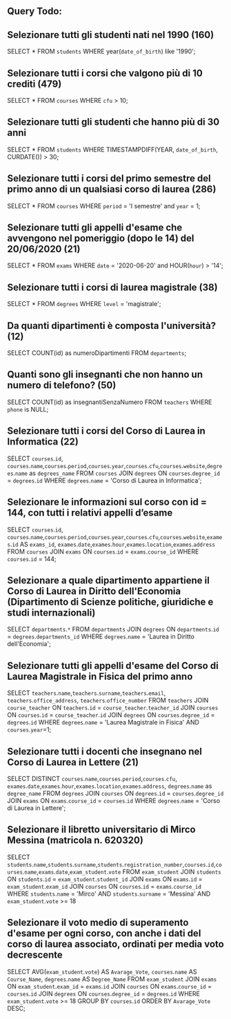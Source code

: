 ## Query Todo:
## Selezionare tutti gli studenti nati nel 1990 (160)
SELECT * 
FROM `students` 
WHERE year(`date_of_birth`) like '1990';

## Selezionare tutti i corsi che valgono più di 10 crediti (479)
SELECT * 
FROM `courses` 
WHERE `cfu` > 10;

## Selezionare tutti gli studenti che hanno più di 30 anni
SELECT * 
FROM `students` 
WHERE TIMESTAMPDIFF(YEAR, `date_of_birth`, CURDATE()) > 30;

## Selezionare tutti i corsi del primo semestre del primo anno di un qualsiasi corso di laurea (286)
SELECT * 
FROM `courses` 
WHERE `period` = 'I semestre' and `year` = 1;

## Selezionare tutti gli appelli d'esame che avvengono nel pomeriggio (dopo le 14) del 20/06/2020 (21)
SELECT * 
FROM `exams` 
WHERE `date` = '2020-06-20' and HOUR(`hour`) > '14';

## Selezionare tutti i corsi di laurea magistrale (38)
SELECT * 
FROM `degrees` 
WHERE `level` = 'magistrale';

## Da quanti dipartimenti è composta l'università? (12)
SELECT COUNT(id) as numeroDipartimenti 
FROM `departments`;
## Quanti sono gli insegnanti che non hanno un numero di telefono? (50)
SELECT COUNT(id) as insegnantiSenzaNumero 
FROM `teachers` 
WHERE `phone` is NULL;

## Selezionare tutti i corsi del Corso di Laurea in Informatica (22)
SELECT `courses`.`id`, `courses`.`name`,`courses`.`period`,`courses`.`year`,`courses`.`cfu`,`courses`.`website`,`degrees`.`name` as `degrees_name`
FROM `courses`
JOIN `degrees`
ON `courses`.`degree_id` = `degrees`.`id`
WHERE `degrees`.`name` = 'Corso di Laurea in Informatica';

## Selezionare le informazioni sul corso con id = 144, con tutti i relativi appelli d’esame
SELECT `courses`.`id`, `courses`.`name`,`courses`.`period`,`courses`.`year`,`courses`.`cfu`,`courses`.`website`,`exames`.`id` AS `exams_id`, `exames`.`date`,`exames`.`hour`,`exames`.`location`,`exames`.`address`
FROM `courses`
JOIN `exams`
ON `courses`.`id` = `exams`.`course_id`
WHERE `courses`.`id` = 144;

## Selezionare a quale dipartimento appartiene il Corso di Laurea in Diritto dell'Economia (Dipartimento di Scienze politiche, giuridiche e studi internazionali)
SELECT `departments`.`*`
FROM `departments`
JOIN `degrees`
ON `departments`.`id` = `degrees`.`departments_id`
WHERE `degrees`.`name` = 'Laurea in Diritto dell\'Economia';

## Selezionare tutti gli appelli d'esame del Corso di Laurea Magistrale in Fisica del primo anno
SELECT `teachers`.`name`,`teachers`.`surname`,`teachers`.`email`, `teachers`.`office_address`, `teachers`.`office_number`
FROM `teachers`
JOIN `course_teacher` ON `teachers`.`id` = `course_teacher`.`teacher_id`
JOIN `courses` ON `courses`.`id` = `course_teacher`.`id`
JOIN `degrees` ON `courses`.`degree_id` = `degrees`.`id`
WHERE `degrees`.`name` = 'Laurea Magistrale in Fisica' AND `courses`.`year`=1;

## Selezionare tutti i docenti che insegnano nel Corso di Laurea in Lettere (21)
SELECT DISTINCT `courses`.`name`,`courses`.`period`,`courses`.`cfu`, `exames`.`date`,`exames`.`hour`,`exames`.`location`,`exames`.`address`, `degrees`.`name` as `degree_name`
FROM `degrees`
JOIN `courses` ON `degrees`.`id` = `courses`.`degree_id`
JOIN `exams` ON `exams`.`course_id` = `courses`.`id`
WHERE `degrees`.`name` = 'Corso di Laurea in Lettere';

## Selezionare il libretto universitario di Mirco Messina (matricola n. 620320)
SELECT `students`.`name`,`students`.`surname`,`students`.`registration_number`,`courses`.`id`,`courses`.`name`,`exams`.`date`,`exam_student`.`vote`
FROM `exam_student`
JOIN `students` ON `students`.`id` = `exam_student`.`student_id`
JOIN `exams` ON `exams`.`id` = `exam_student`.`exam_id`
JOIN `courses` ON `courses`.`id` = `exams`.`course_id`
WHERE `students`.`name` = 'Mirco' AND `students`.`surname` = 'Messina' AND `exam_student`.`vote` >= 18

## Selezionare il voto medio di superamento d'esame per ogni corso, con anche i dati del corso di laurea associato, ordinati per media voto decrescente
SELECT AVG(`exam_student`.`vote`) AS `Avarage_Vote`, `courses`.`name` AS `Course_Name`, `degrees`.`name` AS `Degree_Name`
FROM `exam_student`
JOIN `exams` ON `exam_student`.`exam_id` =  `exams`.`id`
JOIN `courses` ON `exams`.`course_id` = `courses`.`id`
JOIN `degrees` ON `courses`.`degree_id` = `degrees`.`id`
WHERE `exam_student`.`vote` >= 18
GROUP BY `courses`.`id`
ORDER BY `Avarage_Vote` DESC;


 


